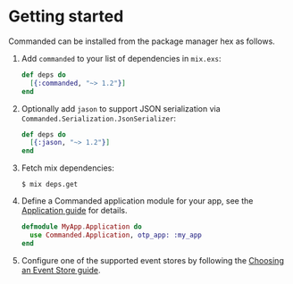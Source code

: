 # Getting started

Commanded can be installed from the package manager hex as follows.

1. Add `commanded` to your list of dependencies in `mix.exs`:

    ```elixir
    def deps do
      [{:commanded, "~> 1.2"}]
    end
    ```

2. Optionally add `jason` to support JSON serialization via `Commanded.Serialization.JsonSerializer`:

    ```elixir
    def deps do
      [{:jason, "~> 1.2"}]
    end
    ```

3. Fetch mix dependencies:

    ```console
    $ mix deps.get
    ```

4. Define a Commanded application module for your app, see the [Application guide](https://hexdocs.pm/commanded/application.html) for details.

    ```elixir
    defmodule MyApp.Application do
      use Commanded.Application, otp_app: :my_app
    end
    ```

5. Configure one of the supported event stores by following the [Choosing an Event Store guide](https://hexdocs.pm/commanded/choosing-an-event-store.html).
